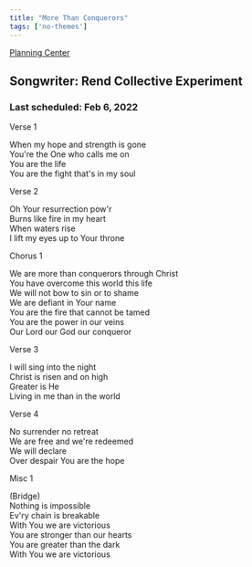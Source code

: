 ```yaml
---
title: "More Than Conquerors"
tags: ['no-themes']
---
```


[Planning Center](https://services.planningcenteronline.com/songs/11909231)

## Songwriter: Rend Collective Experiment
### Last scheduled: Feb 6, 2022          

Verse 1  
  
When my hope and strength is gone  
You're the One who calls me on  
You are the life  
You are the fight that's in my soul  
  
Verse 2  
  
Oh Your resurrection pow'r  
Burns like fire in my heart  
When waters rise  
I lift my eyes up to Your throne  
  
Chorus 1  
  
We are more than conquerors through Christ  
You have overcome this world this life  
We will not bow to sin or to shame  
We are defiant in Your name  
You are the fire that cannot be tamed  
You are the power in our veins  
Our Lord our God our conqueror  
  
Verse 3  
  
I will sing into the night  
Christ is risen and on high  
Greater is He  
Living in me than in the world  
  
Verse 4  
  
No surrender no retreat  
We are free and we're redeemed  
We will declare  
Over despair You are the hope  
  
Misc 1  
  
(Bridge)  
Nothing is impossible  
Ev'ry chain is breakable  
With You we are victorious  
You are stronger than our hearts  
You are greater than the dark  
With You we are victorious
